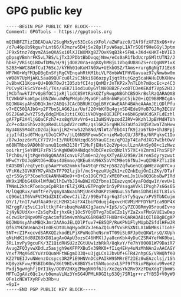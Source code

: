 # GPG public key

    -----BEGIN PGP PUBLIC KEY BLOCK-----
    Comment: GPGTools - https://gpgtools.org
    
    mQINBFZTizIBEADaA/2SugMx5yo53IcGszXFol/aZWFazc0/IAf9fzXFZ6xQ6+Hv
    /d7u46pUb9kgu/hLnt66/XJmzrw5D4jSx28plFpvW6apL1ATrSQ6f9HeGGyl3ptm
    JF9x5tnz7dqvmZAieQXASxi0lXJIWXMXg8Z7OxK9qB3k+5FWL+3Kd+KHKT+bVIE3
    gDpsgVBmhrFK5vL7BS/LjTx3JPDbtBbDvqqjNmw/eCs0aR1fbdUcrpSMltUTN2/J
    hbkF/VRisQiBOwfbMm/H/9jjdO820ra+Vg8XyhMBjL1VbqdU88GZS+rcQgNVP1xX
    S2B3+WWC8AHfCuI76ScJ/kYHh01oKxH7N0Xw+UEkbOSZ/TAms+rurg8gNgTJ1Ee8
    WP7WG+WqFMJpDBgEnSYjRgCVEnqahRtKM1biVLP8nbWWIFHVGavuaz97yNmwbw0m
    vW08V7UpMjAKL5aa89QUFcu8l2sC3kki686ozpyIjqtRtujGzg5caHAHuIUhXHew
    JvBbvKI1Kco+QU+BOkT0wJtIO5zbfCI4ojQmMDrJnTKP2x7nTLDh7mUocEc+z4C3
    PUCvyR7kScSYo+4l/TKs/uEK71Iod1uOyGYlN8OBB2F/xoDTCDeKEKdf7VpS2H3J
    jMCbfnwkTJYv0pBfOC1jxRjlidC85VtRokOZfyRwqpN8GhCB5OkrBslRzQARAQAB
    tCVWbGFkaW1pciBNZWxuaWMgPHdpbjMyaGFja0BnbWFpbC5jb20+iQI9BBMBCgAn
    BQJWU4syAhsDBQkJmr2ABQsJCAcDBRUKCQgLBRYCAwEAAh4BAheAAAoJELQDlPfu
    v7+EC50QAJbG+p2F7boSLAG6Jia/UufJ20+bKfBq4gjnSD4Ede9YoB7GJRg3ECUV
    0SZJGaK2wYZTSdyBdqIMBoJitiCXQ1iVkDVge8QEJEPC+e6bHGpWUCdGXFLdEzhl
    gAF7pF2X4ljGQaCFzh7+zx8qYUXvVr6+oi3uNSNVpzodZJRV+9KzhlJpBYMdHTUh
    ZcP+cdaoSh5vz0gaReULUipdV2rcmMc/qslGK26rgHHJ87aUfo2VQ5V3waTZnHxw
    NyU4GS5M4dtcD2dajkunjLRZ+nw5J2h8Nd/NlWtafEbI41fK9jza67k0+1hJBFpj
    zjpIfd1sd0THcg/UJo1CW7v/jLQ6NSRFeww5CnnieMwQoCU/J8FBa/6RFqkyC1Io
    /87wJozz6nYLCY7IVJ+I3/RUtDNHzqdG56YauGEze/qPQ2pT4EaPdJXGTwEbtOwV
    m68NTRbs9AD0h8hsnuQ1omW3138rT1MuFjEHst2o2Vp4oulLznAAnSy08+c1zNwz
    ooirkrjSeY8M1FzPblSnKgWOW0X4Ndqdh0bCFez8cQNzlY57XC+VZmrmIFhxSFQP
    lPchOs/4jtPqeYN9gQAAA9IcnvUF2lm6+n2/eyXXTyAEU295H/3KreA5dyryzwut
    WFwCYrDUJqGRtD6+dDas4UEmno/QKEu8nU96X5bVYCM9et6fNuJ+uQINBFZTizIB
    EADSOBl/eqtyeIup5AoPPx82nmkkfo49tqFrBZ+p582ZqfwGenQCgWHEaVgUYCxu
    VFcK6z3GVK8YM7yAhZnTF792lzjbf/mcS+gzuXUgZk1+zOZnkEqjOnIiZKy/DTaf
    q3rS5GySP3CoeRdGkANNN4Bo9++B+Co1DGCYKI/xME0PxmLJx1Uv8Q3GbsBwPIRd
    WK9x1MDbG4Xk4lWfUW1lhIwYbJI4wDW2YDZfbne1IEazvqnC4yaFOdqw1Y/evU+1
    TMNmL2khcRTonbqaCp8R1mrElZjXRLvETPng0r1n5yPVssgaVVklIPsgh7sGGs6S
    M/lQqQRux/umftFe7yqmy0aNxaUhMjUnKkhOKPzSHNGuL5SfWmsiDhRiBITL8ivS
    cQ9Go11T6VnFVCM1dZAICvDevCJilZ//99EoT4gr6q3fsYfy5qyw/xPV5TbNCujm
    QY/1/tn1T/wUfAaA9rzLH2HX14iFX4IbiPOduqj4qxvcHGVMiMPFDYkPIca9DP4X
    NZrggF/q5viC1olttkjF4rsbuqMeA8XJgJacn/+IpS/sCy7ZCOBRmyO5roudIv+o
    2jNyNJUdXx+rZsSqPxErjhxGkj1Oc5YOjBTvg7bEuCZo1yYZaZxvFMxGVUE1wDep
    eCzwikrQNpv0MFqpAcimfU5m4vmhkwXG6R6Hd7FHUBr4kQARAQABiQIlBBgBCgAP
    BQJWU4syAhsMBQkJmr2AAAoJELQDlPfuv7+E85QP/RuKPN1FlyMUpbZSfdlHFwJR
    Qf63YHZWUeAn2HIn0EsDtULmqHyodVZxJe6aZQ1u9fVxSRSXNILX1WbMBsiTIohF
    5NT+rZIPxecvdSARXQIzkodELPjXPuNoDheNsrmTT09iSL0FJp0eQKW1rsQ/XUph
    qNiHdK1Yd8UZ68XD81agAxOApU3ozsC46HMXlJya8cnKbk4yDuCZSR4YefWK0baL
    3RL1xvPy9gcuFK/3Z1QidRHSU2zZGtUUw1zbRkR/8qkvY/fe7hY00081W79DaiR7
    AvugZFQ3yvwXDdLz5asjgh9eXFPPXBu5x39RK0+fIiq4EHy4uNzMhNAn2vAACAGY
    Vnxf7MqX6dCYuYzOQuaMFtWEgmD33Q+u3jgLCs1JbvUf+GTR42nhpCG/VRWQhfK0
    KZ27UEIJvuNWenzOcsycs3R2PiE9HNVnDCsPAIkW95MRrET2IEz8wEAzclsj/1Sh
    KQ8yzkFvw/9SBIbK0n/86t9HIvK8BGYSxtShNuoozxLSPf9fY8ioPBpkdu99veK2
    Pxdj5gwHghfjDYI1ky/OOBV2HXgZMogNX0f6Ji/Xe2qsYN2Rv9XzFDuXdgTjbmWs
    MFTuIgAVz6Qc1x/b0emaViNz3YmSG4UPMLK0GItp53Qj7SR1gr+rz7fB5D+V0yW0
    OFe1cNEWTXyRFvb3Rb+u
    =9pI+
    -----END PGP PUBLIC KEY BLOCK-----

